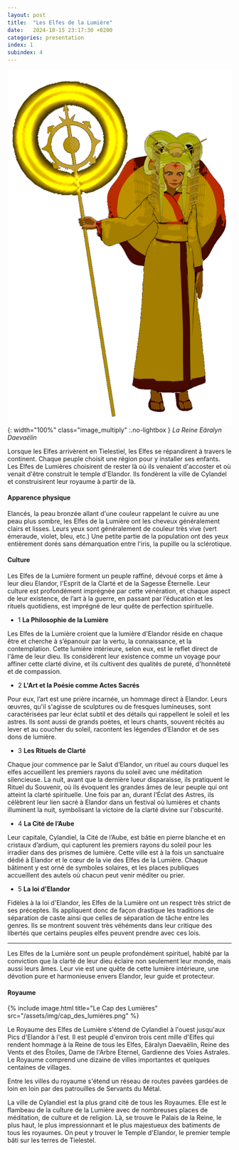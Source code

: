 ```yaml
---
layout: post
title:  "Les Elfes de la Lumière"
date:   2024-10-15 23:17:30 +0200
categories: presentation
index: 1
subindex: 4
---
```

![image](/assets/img/queen-with-staff-2.png){: width="100%" class="image_multiply" :.no-lightbox } *La Reine Eäralyn Daevaëlin*

Lorsque les Elfes arrivèrent en Tielestiel, les Elfes se répandirent à travers le continent. Chaque peuple choisit une région pour y installer ses enfants. Les Elfes de Lumières choisirent de rester là où ils venaient d'accoster et où venait d'être construit le temple d'Elandor. Ils fondèrent la ville de Cylandel et construisirent leur royaume à partir de là. 

#### Apparence physique

Elancés, la peau bronzée allant d'une couleur rappelant le cuivre au une peau plus sombre, les Elfes de la Lumière ont les cheveux généralement clairs et lisses. Leurs yeux sont généralement de couleur très vive (vert émeraude, violet, bleu, etc.) Une petite partie de la population ont des yeux entièrement dorés sans démarquation entre l'iris, la pupille ou la sclérotique.

#### Culture

Les Elfes de la Lumière forment un peuple raffiné, dévoué corps et âme à leur dieu Elandor, l'Esprit de la Clarté et de la Sagesse Éternelle. Leur culture est profondément imprégnée par cette vénération, et chaque aspect de leur existence, de l’art à la guerre, en passant par l’éducation et les rituels quotidiens, est imprégné de leur quête de perfection spirituelle.

- 1 __La Philosophie de la Lumière__

Les Elfes de la Lumière croient que la lumière d'Elandor réside en chaque être et cherche à s’épanouir par la vertu, la connaissance, et la contemplation. Cette lumière intérieure, selon eux, est le reflet direct de l'âme de leur dieu. Ils considèrent leur existence comme un voyage pour affiner cette clarté divine, et ils cultivent des qualités de pureté, d'honnêteté et de compassion.

- 2 __L'Art et la Poésie comme Actes Sacrés__

Pour eux, l’art est une prière incarnée, un hommage direct à Elandor. Leurs œuvres, qu'il s'agisse de sculptures ou de fresques lumineuses, sont caractérisées par leur éclat subtil et des détails qui rappellent le soleil et les astres. Ils sont aussi de grands poètes, et leurs chants, souvent récités au lever et au coucher du soleil, racontent les légendes d’Elandor et de ses dons de lumière.

- 3 __Les Rituels de Clarté__

Chaque jour commence par le Salut d’Elandor, un rituel au cours duquel les elfes accueillent les premiers rayons du soleil avec une méditation silencieuse. La nuit, avant que la dernière lueur disparaisse, ils pratiquent le Rituel du Souvenir, où ils évoquent les grandes âmes de leur peuple qui ont atteint la clarté spirituelle. Une fois par an, durant l’Éclat des Astres, ils célèbrent leur lien sacré à Elandor dans un festival où lumières et chants illuminent la nuit, symbolisant la victoire de la clarté divine sur l'obscurité.

- 4 __La Cité de l’Aube__

Leur capitale, Cylandiel, la Cité de l’Aube, est bâtie en pierre blanche et en cristaux d’ardium, qui capturent les premiers rayons du soleil pour les irradier dans des prismes de lumière. Cette ville est à la fois un sanctuaire dédié à Elandor et le cœur de la vie des Elfes de la Lumière. Chaque bâtiment y est orné de symboles solaires, et les places publiques accueillent des autels où chacun peut venir méditer ou prier.

- 5 __La loi d'Elandor__

Fidèles à la loi d'Elandor, les Elfes de la Lumière ont un respect très strict de ses préceptes. Ils appliquent donc de façon drastique les traditions de séparation de caste ainsi que celles de séparation de tâche entre les genres. Ils se montrent souvent très véhéments dans leur critique des libertés que certains peuples elfes peuvent prendre avec ces lois.

----

Les Elfes de la Lumière sont un peuple profondément spirituel, habité par la conviction que la clarté de leur dieu éclaire non seulement leur monde, mais aussi leurs âmes. Leur vie est une quête de cette lumière intérieure, une dévotion pure et harmonieuse envers Elandor, leur guide et protecteur.

#### Royaume

{% include image.html title="Le Cap des Lumières" src="/assets/img/cap_des_lumières.png" %}

Le Royaume des Elfes de Lumière s'étend de Cylandiel à l'ouest jusqu'aux Pics d'Elandor à l'est. Il est peuplé d'environ trois cent mille d'Elfes qui rendent hommage à la Reine de tous les Elfes, Eäralyn Daevaëlin, Reine des Vents et des Étoiles, Dame de l'Arbre Eternel, Gardienne des Voies Astrales. Le Royaume comprend une dizaine de villes importantes et quelques centaines de villages. 

Entre les villes du royaume s'étend un réseau de routes pavées gardées de loin en loin par des patrouilles de Servants du Métal. 

La ville de Cylandiel est la plus grand cité de tous les Royaumes. Elle est le flambeau de la culture de la Lumière avec de nombreuses places de méditation, de culture et de religion. Là, se trouve le Palais de la Reine, le plus haut, le plus impressionnant et le plus majestueux des batiments de tous les royaumes. On peut y trouver le Temple d'Elandor, le premier temple bâti sur les terres de Tielestel. 